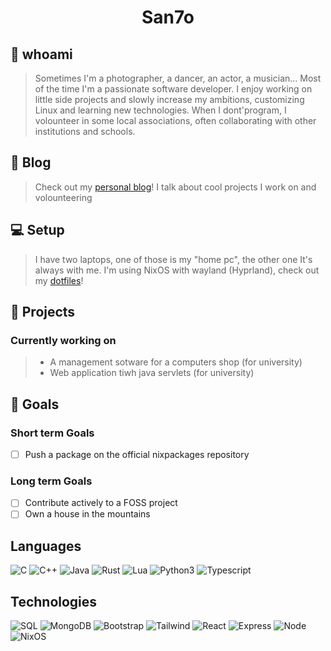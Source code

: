 <h1 align="center">San7o</h1>

## 👋 whoami
> Sometimes I'm a photographer, a dancer, an actor, a musician... Most of the time I'm a passionate software developer.
> I enjoy working on little side projects and slowly increase my ambitions, customizing Linux and learning new technologies.
> When I dont'program, I volounteer in some local associations, often collaborating with other institutions and schools.

## 📖 Blog
> Check out my [personal blog](https://unavitaunviaggio.netlify.app/)! I talk about cool projects I work on and volounteering

## 💻 Setup
> I have two laptops, one of those is my "home pc", the other one It's always with me.
> I'm using NixOS with wayland (Hyprland), check out my [dotfiles](https://github.com/San7o/nixos-dotfiles)!

## 🌱 Projects

### Currently working on
> - A management sotware for a computers shop (for university)
> -  Web application tiwh java servlets (for university)

## 🌟 Goals

### Short term Goals
- [ ] Push a package on the official nixpackages repository

### Long term Goals
- [ ] Contribute actively to a FOSS project
- [ ] Own a house in the mountains

## Languages
<div>
  <img src="https://img.shields.io/badge/C-00599C?style=for-the-badge&logo=c&logoColor=white" alt="C">
  <img src="https://img.shields.io/badge/C%2B%2B-00599C?style=for-the-badge&logo=c%2B%2B&logoColor=white" alt="C++">
  <img src="https://img.shields.io/badge/Java-ED8B00?style=for-the-badge&logo=openjdk&logoColor=white" alt="Java">
  <img src="https://img.shields.io/badge/Rust-000000?style=for-the-badge&logo=rust&logoColor=white" alt="Rust">
  <img src="https://img.shields.io/badge/Lua-2C2D72?style=for-the-badge&logo=lua&logoColor=white" alt="Lua">
  <img src="https://img.shields.io/badge/Python-14354C?style=for-the-badge&logo=python&logoColor=white" alt="Python3">
  <img src="https://img.shields.io/badge/TypeScript-007ACC?style=for-the-badge&logo=typescript&logoColor=white" alt="Typescript">
</div>

## Technologies

<div>
  <img src="https://img.shields.io/badge/MySQL-00000F?style=for-the-badge&logo=mysql&logoColor=white" alt="SQL">
  <img src="https://img.shields.io/badge/MongoDB-4EA94B?style=for-the-badge&logo=mongodb&logoColor=white" alt="MongoDB">
  <img src="https://img.shields.io/badge/Bootstrap-563D7C?style=for-the-badge&logo=bootstrap&logoColor=white" alt="Bootstrap">
  <img src="https://img.shields.io/badge/Tailwind_CSS-38B2AC?style=for-the-badge&logo=tailwind-css&logoColor=white" alt="Tailwind">
  <img src="https://img.shields.io/badge/React-20232A?style=for-the-badge&logo=react&logoColor=61DAFB" alt="React">
  <img src="https://img.shields.io/badge/Express.js-404D59?style=for-the-badge" alt="Express">
  <img src="https://img.shields.io/badge/Node.js-43853D?style=for-the-badge&logo=node.js&logoColor=white" alt="Node">
  <img src="https://img.shields.io/badge/NixOS-5277C3?style=for-the-badge&logo=nixos&logoColor=white" alt="NixOS">
</div>

